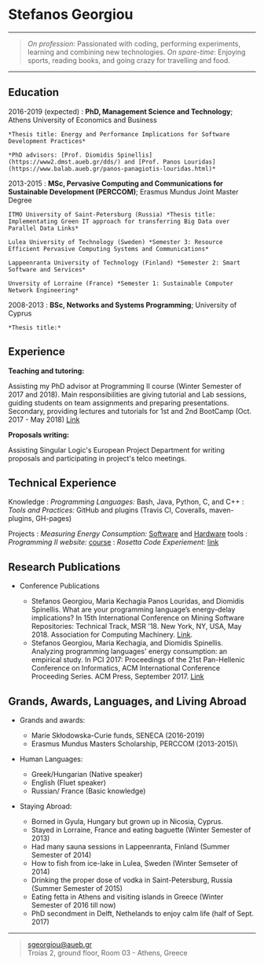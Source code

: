 Stefanos Georgiou
=================

----

>  *On profession*: Passionated with coding, performing experiments, learning and combining new technologies.
>  *On spare-time*: Enjoying sports, reading books, and going crazy for travelling and food.

----

Education
---------

2016-2019 (expected)
:   **PhD, Management Science and Technology**; Athens University of Economics and Business

    *Thesis title: Energy and Performance Implications for Software Development Practices*
 
    *PhD advisors: [Prof. Diomidis Spinellis](https://www2.dmst.aueb.gr/dds/) and [Prof. Panos Louridas](https://www.balab.aueb.gr/panos-panagiotis-louridas.html)*

2013-2015
:   **MSc, Pervasive Computing and Communications for Sustainable Development (PERCCOM)**; Erasmus Mundus Joint Master Degree 
      
	ITMO University of Saint-Petersburg (Russia) *Thesis title: Implementating Green IT approach for transferring Big Data over Parallel Data Links*
	
	Lulea University of Technology (Sweden) *Semester 3: Resource Efficient Pervasive Computing Systems and Communications*	
	
	Lappeenranta University of Technology (Finland) *Semester 2: Smart Software and Services*
	
	Unversity of Lorraine (France) *Semester 1: Sustainable Computer Network Engineering*


2008-2013
:   **BSc, Networks and Systems Programming**; University of Cyprus 

    *Thesis title:*


Experience
----------

**Teaching and tutoring:**

Assisting my PhD advisor at Programming II course (Winter Semester of 2017 and 2018). 
Main responsibilities are giving tutorial and Lab sessions, guiding students on team assignments and preparing presentations.
Secondary, providing lectures and tutorials for 1st and 2nd BootCamp (Oct. 2017 - May 2018) [Link](https://github.com/codeandwork/courses)
  
**Proposals writing:**

Assisting Singular Logic's European Project Department for writing proposals and participating in project's telco meetings.


Technical Experience
--------------------

Knowledge
:   *Programming Languages:* Bash, Java, Python, C, and C++
:   *Tools and Practices:* GitHub and plugins (Travis CI, Coveralls, maven-plugins, GH-pages)

Projects
:   *Measuring Energy Consumption:* [Software](https://github.com/stefanos1316/SEMTs_Comparisson) and [Hardware](https://stefanos1316.github.io/courses/tools/measuring_energy_consumption_direct_approach-p.html#/) tools
:   *Programming II website:* [course](https://github.com/stefanos1316/courses)
:   *Rosetta Code Experiement:* [link](https://github.com/stefanos1316/Rosetta_Code_Research_MSR)


Research Publications
---------------------

* Conference Publications
   
     * Stefanos Georgiou, Maria Kechagia Panos Louridas, and Diomidis Spinellis. What are your programming language’s energy-delay implications? In 15th International Conference on Mining Software Repositories: Technical Track, MSR '18. New York, NY, USA, May 2018. Association for Computing Machinery. [Link](https://stefanos1316.github.io/my_curriculum_vitae/GKLS18.pdf).
     * Stefanos Georgiou, Maria Kechagia, and Diomidis Spinellis. Analyzing programming languages' energy consumption: an empirical study. In PCI 2017: Proceedings of the 21st Pan-Hellenic Conference on Informatics, ACM International Conference Proceeding Series. ACM Press, September 2017. [Link](https://stefanos1316.github.io/my_curriculum_vitae/GKS17.pdf)


Grands, Awards, Languages, and Living Abroad
---------------------------

* Grands and awards:

     * Marie Skłodowska-Curie funds, SENECA (2016-2019)
     * Erasmus Mundus Masters Scholarship, PERCCOM (2013-2015)\


* Human Languages:

     * Greek/Hungarian (Native speaker)
     * English (Fluet speaker)
     * Russian/ France (Basic knowledge)


* Staying Abroad:

    * Borned in Gyula, Hungary but grown up in Nicosia, Cyprus.
    * Stayed in Lorraine, France and eating baguette (Winter Semester of 2013) 
    * Had many sauna sessions in Lappeenranta, Finland (Summer Semester of 2014)
    * How to fish from ice-lake in Lulea, Sweden (Winter Semseter of 2014)
    * Drinking the proper dose of vodka in Saint-Petersburg, Russia (Summer Semester of 2015)
    * Eating fetta in Athens and visiting islands in Greece (Winter Semester of 2016 till now) 
    * PhD secondment in Delft, Nethelands to enjoy calm life (half of Sept. 2017)

----

> <sgeorgiou@aueb.gr>\
> Troias 2, ground floor, Room 03 - Athens, Greece
